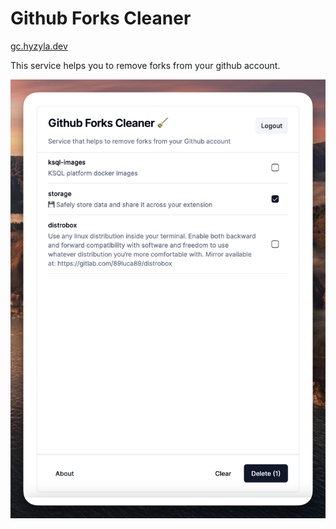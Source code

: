# Github Forks Cleaner

[gc.hyzyla.dev](https://gc.hyzyla.dev)

This service helps you to remove forks from your github account.

![Screenshot](./docs/screenshot.png)
